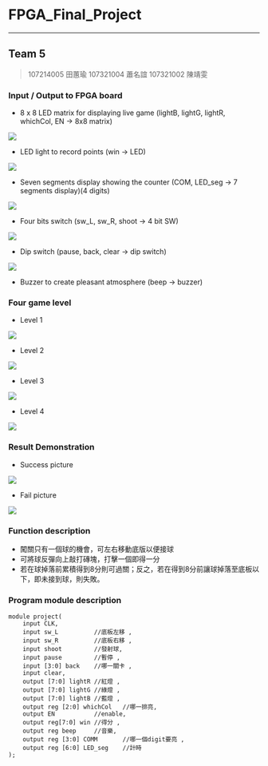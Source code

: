 # FPGA_Final_Project
---
## Team 5
> 107214005 田蕙瑜
> 107321004 蕭名誼
> 107321002 陳靖雯

### Input / Output to FPGA board
- 8 x 8 LED matrix for displaying live game (lightB, lightG, lightR, whichCol, EN -> 8x8 matrix)

![](https://github.com/angela604418/FPGA_Final_Project/blob/master/Images/level1.png)

- LED light to record points (win -> LED)

![](https://github.com/angela604418/FPGA_Final_Project/blob/master/Images/points.png)

- Seven segments display showing the counter (COM, LED_seg -> 7 segments display)(4 digits)

![](https://github.com/angela604418/FPGA_Final_Project/blob/master/Images/seg.png)

- Four bits switch (sw_L, sw_R, shoot -> 4 bit SW)

![](https://github.com/angela604418/FPGA_Final_Project/blob/master/Images/switch.png)

- Dip switch (pause, back, clear -> dip switch)

![](https://github.com/angela604418/FPGA_Final_Project/blob/master/Images/clear_pause.png)

- Buzzer to create pleasant atmosphere (beep -> buzzer)



### Four game level
- Level 1

![](https://github.com/angela604418/FPGA_Final_Project/blob/master/Images/level1.png)

- Level 2

![](![](https://github.com/angela604418/FPGA_Final_Project/blob/master/Images/level2.png))

- Level 3

![](https://github.com/angela604418/FPGA_Final_Project/blob/master/Images/level3.png)

- Level 4

![](https://github.com/angela604418/FPGA_Final_Project/blob/master/Images/level4.png)

### Result Demonstration

- Success picture

![](https://github.com/angela604418/FPGA_Final_Project/blob/master/Images/success.png)

- Fail picture

![](https://github.com/angela604418/FPGA_Final_Project/blob/master/Images/fail.png)

### Function description
- 闖關只有一個球的機會，可左右移動底版以便接球
- 可將球反彈向上敲打磚塊，打擊一個即得一分
- 若在球掉落前累積得到8分則可過關；反之，若在得到8分前讓球掉落至底板以下，即未接到球，則失敗。

### Program module description
```verilog=
module project(
    input CLK,
    input sw_L          //底板左移 ,
    input sw_R          //底板右移 ,
    input shoot         //發射球,
    input pause         //暫停 ,
    input [3:0] back    //哪一關卡 ,
    input clear,
    output [7:0] lightR //紅燈 ,
    output [7:0] lightG //綠燈 ,
    output [7:0] lightB //藍燈 ,
    output reg [2:0] whichCol   //哪一排亮, 
    output EN           //enable,
    output reg[7:0] win //得分 ,
    output reg beep     //音樂,
    output reg [3:0] COMM       //哪一個digit要亮 ,
    output reg [6:0] LED_seg    //計時
);

```


